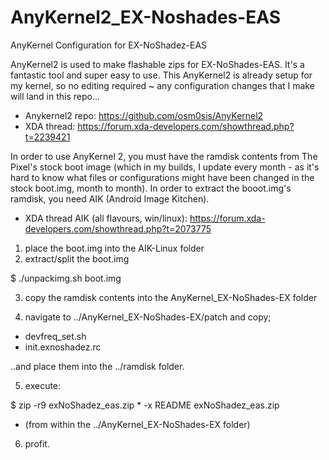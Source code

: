 # AnyKernel2_EX-Noshades-EAS
AnyKernel Configuration for EX-NoShadez-EAS

AnyKernel2 is used to make flashable zips for EX-NoShades-EAS. It's a fantastic tool and super easy to use. This AnyKernel2 is already setup for my kernel, so no editing required ~ any configuration changes that I make will land in this repo...

- Anykernel2 repo: https://github.com/osm0sis/AnyKernel2
- XDA thread: https://forum.xda-developers.com/showthread.php?t=2239421 

In order to use AnyKernel 2, you must have the ramdisk contents from The Pixel's stock boot image (which in my builds, I update every month - as it's hard to know what files or configurations might have been changed in the stock boot.img, month to month). In order to extract the booot.img's ramdisk, you need AIK (Android Image Kitchen).

- XDA thread AIK (all flavours, win/linux): https://forum.xda-developers.com/showthread.php?t=2073775

1. place the boot.img into the AIK-Linux folder
2. extract/split the boot.img

$ ./unpackimg.sh boot.img 

3. copy the ramdisk contents into the AnyKernel_EX-NoShades-EX folder

4. navigate to ../AnyKernel_EX-NoShades-EX/patch and copy;

- devfreq_set.sh
- init.exnoshadez.rc

..and place them into the ../ramdisk folder.

5. execute: 

$ zip -r9 exNoShadez_eas.zip * -x README exNoShadez_eas.zip 

- (from within the ../AnyKernel_EX-NoShades-EX folder)

6. profit.
